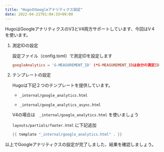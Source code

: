 ```yaml
---
title: "HugoのGoogleアナリティクス設定"
date: 2022-04-21T01:04:33+09:00
---
```


HugoはGoogleアナリティクスのV3とV4両方サポートしています、今回はV４を使います。

1. 測定IDの設定

    設定ファイル（config.toml）で測定IDを設定します
    ```toml
    googleAnalytics = 'G-MEASUREMENT_ID' (*G-MEASUREMENT_IDは自分の測定IDに設定*)
    ```

1. テンプレートの設定

    Hugoは下記２つのテンプレートを提供しています。

    - `_internal/google_analytics.html`

    - `_internal/google_analytics_async.html`

    V4の場合は　`_internal/google_analytics.html` を使いましょう

    `layouts/partials/footer.html` に下記追加
    ```go
    {{ template "_internal/google_analytics.html" . }}
    ```

以上でGoogleアナリティクスの設定が完了しました、結果を確認しましょう。
